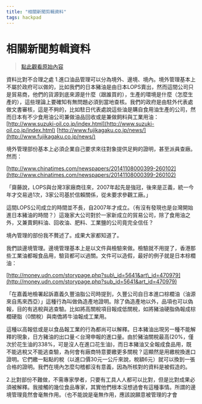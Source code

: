 ```yaml
---
title: "相關新聞剪輯資料"
tags: hackpad
---
```


# 相關新聞剪輯資料

> [點此觀看原始內容](https://g0v.hackpad.tw/kQs4oTDIQk1)


資料比對不合理之處
1.進口油品管理可以分為境外、邊境、境內。境外管理基本上不屬於政府可以做的，比如我們的日本豬油是由日本LOPS賣出，然而這間公司只是貿易商，他們的貨源到底來源是什麼（跟誰買的），生產的環境是什麼（怎麼生產的），這些理論上要確知有無問題必須到當地查核。我們的政府是由駐外代表處做文書審核，這是不夠的，比如駐日代表處說這些油是購自食用油生產的公司，然而日本有不少食用油公司兼做油品回收或是兼做飼料與工業用油：
[http://www.suzuki-oil.co.jp/index.html](http://www.suzuki-oil.co.jp/index.html)
[http://www.fujikagaku.co.jp/news/](http://www.fujikagaku.co.jp/news/)

境外管理部份基本上必須企業自己要求來往對象提供足夠的證明，甚至派員查廠。然而：

[http://www.chinatimes.com/newspapers/20141108000399-260102](http://www.chinatimes.com/newspapers/20141108000399-260102)

「齋藤說，LOPS與台灣3家廠商往來，2007年起先是強冠，後來是正義，統一今年才交易過1次，3家公司基於信賴關係，從未要求參觀工廠。」

這間LOPS公司成立的時間並不長，自2007年才成立。（有沒有發現也是台灣開始進日本豬油的時間？）這幾家大公司對於一家新成立的貿易公司，除了食用油之外，又兼賣飼料油、回收油、肥料、工業鹽的公司竟完全信任？

境內管理的部份我不贅述了。成果大家都知道了。

我們談邊境管理。邊境管理基本上是以文件與檢驗來做。檢驗就不用提了，香港那些工業油都報食品用，驗貨都可以過關。文件可以造假，最好的例子就是日本棕櫚油：

[http://money.udn.com/storypage.php?sub\_id=5641&art\_id=470979](http://money.udn.com/storypage.php?sub_id=5641&art_id=470979)

「在嘉義地檢署起訴嘉義久豐油脂公司時提到，久豐公司自日本進口棕櫚油（油源來自馬來西亞）」這種行為叫做偽造產地證明。除了偽造產地以外，品項也可以偽報，目的有逃稅與逃查驗。比如將高關稅項目報成低關稅，如將豬油硬脂偽報成棕櫚硬脂（0關稅）與南僑將牛油報成工業用。

這種以高報低或是以食品報工業的行為都尚可以解釋。日本豬油出現另一種不能解釋的現象，日方豬油的出口量＜台灣申報的進口量。由於豬油關稅最高(20%，僅次於花生油的338%，可是沒人在進口花生油)，而日本豬油又全報成食品用，既不能逃稅又不能逃查驗，為何會有廠商特意要繳更多關稅？這顯然是用繳稅換進口證明。它們繳一點點的稅（以進口價30元一公斤來說，稅額6元）就可以換到一張合格的證明。我們在境內怎麼勾稽都沒有意義，因為所核對的資料是被假造的。

2.比對部份不難做，不需專家學者，只要有工具人人都可以比對，但是比對成果必須被解釋。我接觸的幾位食品專家，其實他們根本沒想過會有這種事情。所謂的邊境管理竟然會毫無作用。（也不能說是毫無作用，應該說願意被管理的才會

